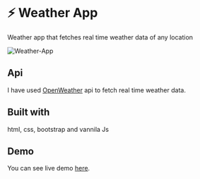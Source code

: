 # ⚡ Weather App
 Weather app that fetches real time weather data of any location

![Weather-App](https://user-images.githubusercontent.com/75438874/189709834-9069009f-0f31-453c-808c-43d634efe846.png)


## Api
I have used [OpenWeather](https://openweathermap.org/api) api to fetch real time weather data.

## Built with
html, css, bootstrap and vannila Js

## Demo
You can see live demo [here](https://skymate.now.sh/).



